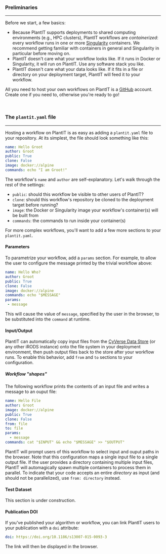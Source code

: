 ### Preliminaries

---

Before we start, a few basics:

- Because PlantIT supports deployments to shared computing environments (e.g., HPC clusters), PlantIT workflows are *containerized*: every workflow runs in one or more [Singularity](https://sylabs.io/singularity/) containers. We recommend getting familiar with containers in general and Singularity in particular before moving on.
- PlantIT doesn't care what your workflow looks like. If it runs in Docker or Singularity, it will run on PlantIT. Use any software stack you like.
- PlantIT doesn't care what your data looks like. If it fits in a file or directory on your deployment target, PlantIT will feed it to your workflow.

All you need to host your own workflows on PlantIT is a [GitHub](https://github.com/) account. Create one if you need to, otherwise you're ready to go!

<br>

### The `plantit.yaml` file

---

Hosting a workflow on PlantIT is as easy as adding a `plantit.yaml` file to your repository. At its simplest, the file should look something like this:

```yaml
name: Hello Groot
author: Groot
public: True
clone: False
image: docker://alpine
commands: echo "I am Groot!"
```

The workflow's `name` and `author` are self-explanatory. Let's walk through the rest of the settings:

- `public`: should this workflow be visible to other users of PlantIT?
- `clone`: should this workflow's repository be cloned to the deployment target before running?
- `image`: the Docker or Singularity image your workflow's container(s) will be built from
- `commands`: the commands to run inside your container(s)

For more complex workflows, you'll want to add a few more sections to your `plantit.yaml`.

#### Parameters

To parametrize your workflow, add a `params` section. For example, to allow the user to configure the message printed by the trivial workflow above:

```yaml
name: Hello Who?
author: Groot
public: True
clone: False
image: docker://alpine
commands: echo "$MESSAGE"
params:
 - message
```

This will cause the value of `message`, specified by the user in the browser, to be substituted into the `command` at runtime.

#### Input/Output

PlantIT can automatically copy input files from the [CyVerse Data Store](https://www.cyverse.org/data-store) (or any other iRODS instance) onto the file system in your deployment environment, then push output files back to the store after your workflow runs. To enable this behavior, add `from` and `to` sections to your configuration.

##### Workflow "shapes"

The following workflow prints the contents of an input file and writes a message to an ouput file:

```yaml
name: Hello File
author: Groot
image: docker://alpine
public: True
clone: False
from: file
to: file
params:
  - message
commands: cat "$INPUT" && echo "$MESSAGE" >> "$OUTPUT"
```

PlantIT will prompt users of this workflow to select input and ouput paths in the browser. Note that this configuration maps a single input file to a single output file. If the user provides a directory containing multiple input files, PlantIT will automagically spawn multiple containers to process them in parallel. To indicate that your code accepts an entire *directory* as input (and should not be parallelized), use `from: directory` instead.

#### Test Dataset

This section is under construction.

#### Publication DOI

If you've published your algorithm or workflow, you can link PlantIT users to your publication with a `doi` attribute:

```yaml
doi: https://doi.org/10.1186/s13007-015-0093-3
```

The link will then be displayed in the browser.

